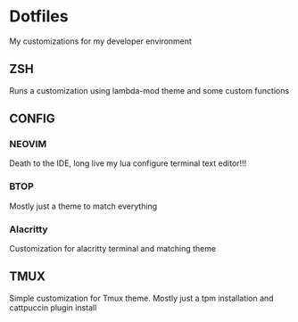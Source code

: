 # Dotfiles

My customizations for my developer environment

## ZSH

Runs a customization using lambda-mod theme and some custom functions

## CONFIG

### NEOVIM

Death to the IDE, long live my lua configure terminal text editor!!!

### BTOP

Mostly just a theme to match everything

### Alacritty

Customization for alacritty terminal and matching theme

## TMUX

Simple customization for Tmux theme. Mostly just a tpm installation and cattpuccin plugin install
